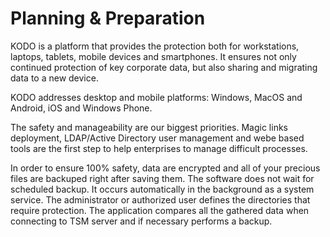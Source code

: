 # Planning & Preparation

KODO is a platform that provides the protection both for workstations, laptops, tablets, mobile devices and smartphones. It ensures not only continued protection of key corporate data, but also sharing and migrating data to a new device.

KODO addresses desktop and mobile platforms: Windows, MacOS and Android, iOS and Windows Phone.

The safety and manageability are our biggest priorities. Magic links deployment, LDAP/Active Directory user management and webe based tools are the first step to help enterprises to manage difficult processes.

In order to ensure 100% safety, data are encrypted and all of your precious files are backuped right after saving them. The software does not wait for scheduled backup. It occurs automatically in the background as a system service. The administrator or authorized user defines the directories that require protection. The application compares all the gathered data when connecting to TSM server and if necessary performs a backup.

